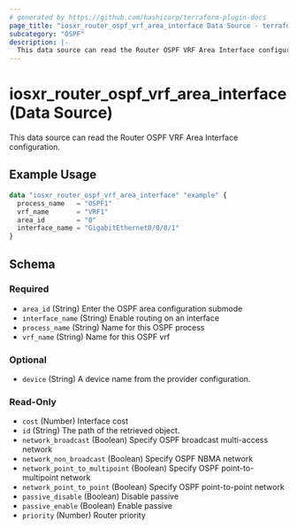 ```yaml
---
# generated by https://github.com/hashicorp/terraform-plugin-docs
page_title: "iosxr_router_ospf_vrf_area_interface Data Source - terraform-provider-iosxr"
subcategory: "OSPF"
description: |-
  This data source can read the Router OSPF VRF Area Interface configuration.
---
```


# iosxr_router_ospf_vrf_area_interface (Data Source)

This data source can read the Router OSPF VRF Area Interface configuration.

## Example Usage

```terraform
data "iosxr_router_ospf_vrf_area_interface" "example" {
  process_name   = "OSPF1"
  vrf_name       = "VRF1"
  area_id        = "0"
  interface_name = "GigabitEthernet0/0/0/1"
}
```

<!-- schema generated by tfplugindocs -->
## Schema

### Required

- `area_id` (String) Enter the OSPF area configuration submode
- `interface_name` (String) Enable routing on an interface
- `process_name` (String) Name for this OSPF process
- `vrf_name` (String) Name for this OSPF vrf

### Optional

- `device` (String) A device name from the provider configuration.

### Read-Only

- `cost` (Number) Interface cost
- `id` (String) The path of the retrieved object.
- `network_broadcast` (Boolean) Specify OSPF broadcast multi-access network
- `network_non_broadcast` (Boolean) Specify OSPF NBMA network
- `network_point_to_multipoint` (Boolean) Specify OSPF point-to-multipoint network
- `network_point_to_point` (Boolean) Specify OSPF point-to-point network
- `passive_disable` (Boolean) Disable passive
- `passive_enable` (Boolean) Enable passive
- `priority` (Number) Router priority
